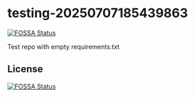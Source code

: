 # testing-20250707185439863
[![FOSSA Status](https://app.fossa.com/api/projects/git%2Bgithub.com%2Fkirogum%2Ftesting-20250707185439863.svg?type=shield)](https://app.fossa.com/projects/git%2Bgithub.com%2Fkirogum%2Ftesting-20250707185439863?ref=badge_shield)

Test repo with empty requirements.txt


## License
[![FOSSA Status](https://app.fossa.com/api/projects/git%2Bgithub.com%2Fkirogum%2Ftesting-20250707185439863.svg?type=large)](https://app.fossa.com/projects/git%2Bgithub.com%2Fkirogum%2Ftesting-20250707185439863?ref=badge_large)
